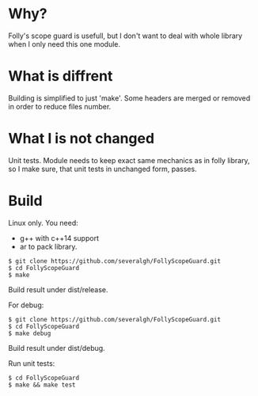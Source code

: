 # Why?

Folly's scope guard is usefull, but I don't want to deal with whole library when I only need this one module.
 
# What is diffrent

Building is simplified to just 'make'. 
Some headers are merged or removed in order to reduce files number.

# What I is not changed

Unit tests. Module needs to keep exact same mechanics as in folly library, 
so I make sure, that unit tests in unchanged form, passes.

# Build

Linux only. You need: 
* g++ with c++14 support
* ar to pack library.

````
$ git clone https://github.com/severalgh/FollyScopeGuard.git
$ cd FollyScopeGuard
$ make
````

Build result under dist/release.

For debug:

````
$ git clone https://github.com/severalgh/FollyScopeGuard.git
$ cd FollyScopeGuard
$ make debug
````

Build result under dist/debug.

Run unit tests:

````
$ cd FollyScopeGuard
$ make && make test
````


